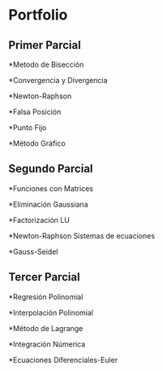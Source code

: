 # Portfolio

Primer Parcial
---

  *Metodo de Bisección
  
  *Convergencia y Divergencia
  
  *Newton-Raphson
  
  *Falsa Posición
  
  *Punto Fijo
  
  *Método Gráfico
  
Segundo Parcial
---

*Funciones con Matrices

*Eliminación Gaussiana

*Factorización LU

*Newton-Raphson Sistemas de ecuaciones

*Gauss-Seidel

Tercer Parcial
---

*Regresión Polinomial

*Interpolación Polinomial

*Método de Lagrange

*Integración Númerica

*Ecuaciones Diferenciales-Euler
